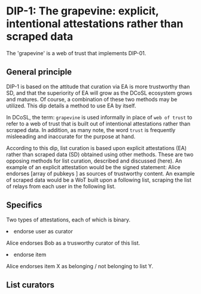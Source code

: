 # DIP-1: The grapevine: explicit, intentional attestations rather than scraped data

The 'grapevine' is a web of trust that implements DIP-01. 

## General principle

DIP-1 is based on the attitude that curation via EA is more trustworthy than SD, and that the superiority of EA will grow as the DCoSL ecosystem grows and matures. Of course, a combination of these two methods may be utilized. This dip details a method to use EA by itself.

In DCoSL, the term: `grapevine` is used informally in place of `web of trust` to refer to a web of trust that is built out of intentional attestations rather than scraped data. In addition, as many note, the word `trust` is frequently misleeading and inaccurate for the purpose at hand.

According to this dip, list curation is based upon explicit attestations (EA) rather than scraped data (SD) obtained using other methods. These are two opposing methods for list curation, described and discussed (here). An example of an explicit attestation would be the signed statement: Alice endorses [array of pubkeys ] as sources of trustworthy content. An example of scraped data would be a WoT built upon a following list, scraping the list of relays from each user in the following list.

## Specifics

Two types of attestations, each of which is binary.

<li>endorse user as curator</li>

Alice endorses Bob as a trusworthy curator of this list.

<li>endorse item</li>

Alice endorses item X as belonging / not belonging to list Y.

## List curators

